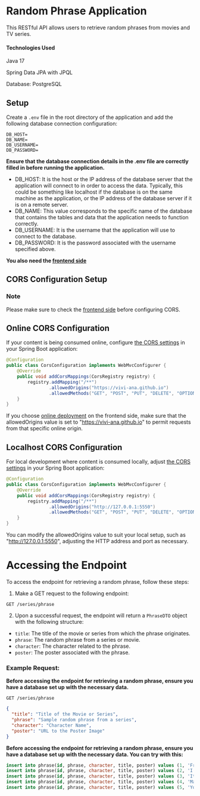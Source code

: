 # Random Phrase Application

This RESTful API allows users to retrieve random phrases from movies and TV series.

#### **Technologies Used**

Java 17

Spring Data JPA with JPQL

Database: PostgreSQL

## Setup

Create a `.env` file in the root directory of the application and add the following database connection configuration:

```properties
DB_HOST=
DB_NAME=
DB_USERNAME=
DB_PASSWORD=
```

**Ensure that the database connection details in the .env file are correctly filled in before running the application.**

* DB_HOST: It is the host or the IP address of the database server that the application will connect to in order to access the data. Typically, this could be something like localhost if the database is on the same machine as the application, or the IP address of the database server if it is on a remote server.
* DB_NAME: This value corresponds to the specific name of the database that contains the tables and data that the application needs to function correctly.
* DB_USERNAME: It is the username that the application will use to connect to the database.
* DB_PASSWORD: It is the password associated with the username specified above.

**You also need the [frontend side](https://github.com/vivi-ana/FrontEndAluraRandomPhrase)**

## CORS Configuration Setup

### Note
Please make sure to check the [frontend side](https://github.com/vivi-ana/FrontEndAluraRandomPhrase) before configuring CORS.
## Online CORS Configuration

If your content is being consumed online, configure [the CORS settings](https://github.com/vivi-ana/AluraRandomPhrase/blob/main/src/main/java/com/aluracursos/screenmatch_phrase/configuration/CorsConfiguration.java) in your Spring Boot application:

```java
@Configuration
public class CorsConfiguration implements WebMvcConfigurer {
    @Override
    public void addCorsMappings(CorsRegistry registry) {
        registry.addMapping("/**")
                .allowedOrigins("https://vivi-ana.github.io")
                .allowedMethods("GET", "POST", "PUT", "DELETE", "OPTIONS", "HEAD", "TRACE", "CONNECT");
    }
}
```

If you choose [online deployment](https://vivi-ana.github.io/FrontEndAluraRandomPhrase/) on the frontend side, make sure that the allowedOrigins value is set to "https://vivi-ana.github.io" to permit requests from that specific online origin.

## Localhost CORS Configuration

For local development where content is consumed locally, adjust [the CORS settings](https://github.com/vivi-ana/AluraRandomPhrase/blob/main/src/main/java/com/aluracursos/screenmatch_phrase/configuration/CorsConfiguration.java) in your Spring Boot application:

```java
@Configuration
public class CorsConfiguration implements WebMvcConfigurer {
    @Override
    public void addCorsMappings(CorsRegistry registry) {
        registry.addMapping("/**")
                .allowedOrigins("http://127.0.0.1:5550")
                .allowedMethods("GET", "POST", "PUT", "DELETE", "OPTIONS", "HEAD", "TRACE", "CONNECT");
    }
}
```
You can modify the allowedOrigins value to suit your local setup, such as "http://127.0.0.1:5550", adjusting the HTTP address and port as necessary.

# Accessing the Endpoint

To access the endpoint for retrieving a random phrase, follow these steps:

1. Make a GET request to the following endpoint:
```http
GET /series/phrase
```
2. Upon a successful request, the endpoint will return a `PhraseDTO` object with the following structure:
- `title`:  The title of the movie or series from which the phrase originates.
- `phrase`: The random phrase from a series or movie.
- `character`: The character related to the phrase.
- `poster`: The poster associated with the phrase.

### Example Request:
**Before accessing the endpoint for retrieving a random phrase, ensure you have a database set up with the necessary data.**

```http
GET /series/phrase
```

```json
{
  "title": "Title of the Movie or Series",
  "phrase": "Sample random phrase from a series",
  "character": "Character Name",
  "poster": "URL to the Poster Image"
}
```

**Before accessing the endpoint for retrieving a random phrase, ensure you have a database set up with the necessary data. You can try with this:**

```sql
insert into phrase(id, phrase, character, title, poster) values (1, 'Friends dont lie', 'Eleven', 'Stranger Things', 'https://m.media-amazon.com/images/M/MV5BMDZkYmVhNjMtNWU4MC00MDQxLWE3MjYtZGMzZWI1ZjhlOWJmXkEyXkFqcGdeQXVyMTkxNjUyNQ@@._V1_SX300.jpg');
insert into phrase(id, phrase, character, title, poster) values (2, 'I am not in danger, Skyler. I am the danger', 'Walter White', 'Breaking Bad', 'https://m.media-amazon.com/images/M/MV5BYTU3NWI5OGMtZmZhNy00MjVmLTk1YzAtZjA3ZDA3NzcyNDUxXkEyXkFqcGdeQXVyODY5Njk4Njc@._V1_SX300.jpg');
insert into phrase(id, phrase, character, title, poster) values (3, 'It aint about how hard you hit. Its about how hard you can get hit and keep moving forward. How much you can take and keep moving forward. Thats how winning is done', 'Rocky Balboa', 'Rocky', 'https://m.media-amazon.com/images/M/MV5BNWIyNmQyNjctYmVmMS00MGI4LWIxMmUtNjA0ODYzOTA0Yjk0L2ltYWdlXkEyXkFqcGdeQXVyNTAyODkwOQ@@._V1_SX300.jpg');
insert into phrase(id, phrase, character, title, poster) values (4, 'May the Force be with you', 'Obi-Wan Kenobi', 'Star Wars', 'https://m.media-amazon.com/images/M/MV5BOTA5NjhiOTAtZWM0ZC00MWNhLThiMzEtZDFkOTk2OTU1ZDJkXkEyXkFqcGdeQXVyMTA4NDI1NTQx._V1_SX300.jpg');
insert into phrase(id, phrase, character, title, poster) values (5, 'You jump, I jump, remember?', 'Rose Dawson', 'Titanic', 'https://m.media-amazon.com/images/M/MV5BMDdmZGU3NDQtY2E5My00ZTliLWIzOTUtMTY4ZGI1YjdiNjk3XkEyXkFqcGdeQXVyNTA4NzY1MzY@._V1_SX300.jpg');
```
